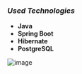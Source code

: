 ### _Used Technologies_

- **Java**
- **Spring Boot**
- **Hibernate**
- **PostgreSQL**

![image](https://user-images.githubusercontent.com/49093196/161140172-58133546-6b12-43bd-b716-fe1309ea4fad.png)

```

```
